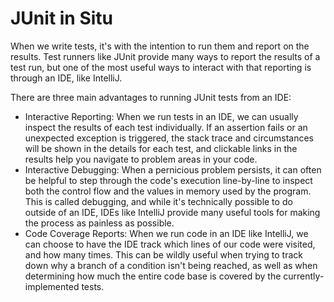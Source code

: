 # JUnit in Situ

When we write tests, it's with the intention to run them and report on the results. Test runners like JUnit provide many ways to report the results of a test run, but one of the most useful ways to interact with that reporting is through an IDE, like IntelliJ.

There are three main advantages to running JUnit tests from an IDE:

* Interactive Reporting: When we run tests in an IDE, we can usually inspect the results of each test individually. If an assertion fails or an unexpected exception is triggered, the stack trace and circumstances will be shown in the details for each test, and clickable links in the results help you navigate to problem areas in your code.
* Interactive Debugging: When a pernicious problem persists, it can often be helpful to step through the code's execution line-by-line to inspect both the control flow and the values in memory used by the program. This is called debugging, and while it's technically possible to do outside of an IDE, IDEs like IntelliJ provide many useful tools for making the process as painless as possible.
* Code Coverage Reports: When we run code in an IDE like IntelliJ, we can choose to have the IDE track which lines of our code were visited, and how many times. This can be wildly useful when trying to track down why a branch of a condition isn't being reached, as well as when determining how much the entire code base is covered by the currently-implemented tests.
